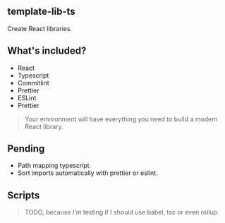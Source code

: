 ## template-lib-ts

Create React libraries.

## What's included?

- React
- Typescript
- Commitlint
- Prettier
- ESLint
- Prettier

> Your environment will have everything you need to build a modern React library.

## Pending

- Path mapping typescript.
- Sort imports automatically with prettier or eslint.

## Scripts

> TODO, because I'm testing if I should use babel, tsc or even rollup.
